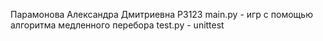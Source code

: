 Парамонова Александра Дмитриевна Р3123
main.py - игр с помощью алгоритма медленного перебора
test.py - unittest
